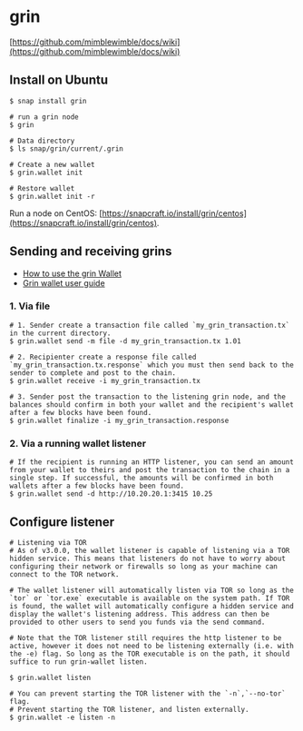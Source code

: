 # grin

[https://github.com/mimblewimble/docs/wiki](https://github.com/mimblewimble/docs/wiki)

## Install on Ubuntu

```console
$ snap install grin

# run a grin node
$ grin

# Data directory
$ ls snap/grin/current/.grin

# Create a new wallet
$ grin.wallet init

# Restore wallet
$ grin.wallet init -r
```

Run a node on CentOS: [https://snapcraft.io/install/grin/centos](https://snapcraft.io/install/grin/centos).

## Sending and receiving grins

- [How to use the grin Wallet](https://github.com/mimblewimble/docs/wiki/How-to-use-the-Grin-wallet)
- [Grin wallet user guide](https://github.com/mimblewimble/docs/wiki/Wallet-User-Guide)

### 1. Via file

```console
# 1. Sender create a transaction file called `my_grin_transaction.tx` in the current directory.
$ grin.wallet send -m file -d my_grin_transaction.tx 1.01

# 2. Recipienter create a response file called `my_grin_transaction.tx.response` which you must then send back to the sender to complete and post to the chain.
$ grin.wallet receive -i my_grin_transaction.tx

# 3. Sender post the transaction to the listening grin node, and the balances should confirm in both your wallet and the recipient's wallet after a few blocks have been found.
$ grin.wallet finalize -i my_grin_transaction.response
```

### 2. Via a running wallet listener

```console
# If the recipient is running an HTTP listener, you can send an amount from your wallet to theirs and post the transaction to the chain in a single step. If successful, the amounts will be confirmed in both wallets after a few blocks have been found.
$ grin.wallet send -d http://10.20.20.1:3415 10.25
```

## Configure listener

```console
# Listening via TOR
# As of v3.0.0, the wallet listener is capable of listening via a TOR hidden service. This means that listeners do not have to worry about configuring their network or firewalls so long as your machine can connect to the TOR network.

# The wallet listener will automatically listen via TOR so long as the `tor` or `tor.exe` executable is available on the system path. If TOR is found, the wallet will automatically configure a hidden service and display the wallet's listening address. This address can then be provided to other users to send you funds via the send command.

# Note that the TOR listener still requires the http listener to be active, however it does not need to be listening externally (i.e. with the -e) flag. So long as the TOR executable is on the path, it should suffice to run grin-wallet listen.

$ grin.wallet listen

# You can prevent starting the TOR listener with the `-n`,`--no-tor` flag.
# Prevent starting the TOR listener, and listen externally.
$ grin.wallet -e listen -n
```
